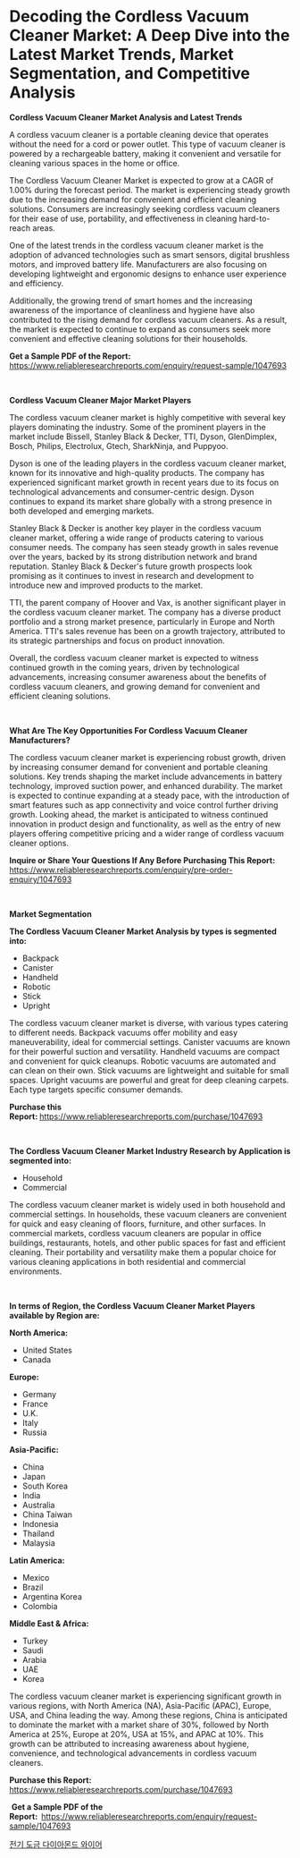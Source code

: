 <p><h1>Decoding the Cordless Vacuum Cleaner Market: A Deep Dive into the Latest Market Trends, Market Segmentation, and Competitive Analysis</h1></p><p><strong>Cordless Vacuum Cleaner Market Analysis and Latest Trends</strong></p>
<p><p>A cordless vacuum cleaner is a portable cleaning device that operates without the need for a cord or power outlet. This type of vacuum cleaner is powered by a rechargeable battery, making it convenient and versatile for cleaning various spaces in the home or office.</p><p>The Cordless Vacuum Cleaner Market is expected to grow at a CAGR of 1.00% during the forecast period. The market is experiencing steady growth due to the increasing demand for convenient and efficient cleaning solutions. Consumers are increasingly seeking cordless vacuum cleaners for their ease of use, portability, and effectiveness in cleaning hard-to-reach areas.</p><p>One of the latest trends in the cordless vacuum cleaner market is the adoption of advanced technologies such as smart sensors, digital brushless motors, and improved battery life. Manufacturers are also focusing on developing lightweight and ergonomic designs to enhance user experience and efficiency.</p><p>Additionally, the growing trend of smart homes and the increasing awareness of the importance of cleanliness and hygiene have also contributed to the rising demand for cordless vacuum cleaners. As a result, the market is expected to continue to expand as consumers seek more convenient and effective cleaning solutions for their households.</p></p>
<p><strong>Get a Sample PDF of the Report:&nbsp;</strong> <a href="https://www.reliableresearchreports.com/enquiry/request-sample/1047693">https://www.reliableresearchreports.com/enquiry/request-sample/1047693</a></p>
<p>&nbsp;</p>
<p><strong>Cordless Vacuum Cleaner Major Market Players</strong></p>
<p><p>The cordless vacuum cleaner market is highly competitive with several key players dominating the industry. Some of the prominent players in the market include Bissell, Stanley Black & Decker, TTI, Dyson, GlenDimplex, Bosch, Philips, Electrolux, Gtech, SharkNinja, and Puppyoo.</p><p>Dyson is one of the leading players in the cordless vacuum cleaner market, known for its innovative and high-quality products. The company has experienced significant market growth in recent years due to its focus on technological advancements and consumer-centric design. Dyson continues to expand its market share globally with a strong presence in both developed and emerging markets.</p><p>Stanley Black & Decker is another key player in the cordless vacuum cleaner market, offering a wide range of products catering to various consumer needs. The company has seen steady growth in sales revenue over the years, backed by its strong distribution network and brand reputation. Stanley Black & Decker's future growth prospects look promising as it continues to invest in research and development to introduce new and improved products to the market.</p><p>TTI, the parent company of Hoover and Vax, is another significant player in the cordless vacuum cleaner market. The company has a diverse product portfolio and a strong market presence, particularly in Europe and North America. TTI's sales revenue has been on a growth trajectory, attributed to its strategic partnerships and focus on product innovation.</p><p>Overall, the cordless vacuum cleaner market is expected to witness continued growth in the coming years, driven by technological advancements, increasing consumer awareness about the benefits of cordless vacuum cleaners, and growing demand for convenient and efficient cleaning solutions.</p></p>
<p>&nbsp;</p>
<p><strong>What Are The Key Opportunities For Cordless Vacuum Cleaner Manufacturers?</strong></p>
<p><p>The cordless vacuum cleaner market is experiencing robust growth, driven by increasing consumer demand for convenient and portable cleaning solutions. Key trends shaping the market include advancements in battery technology, improved suction power, and enhanced durability. The market is expected to continue expanding at a steady pace, with the introduction of smart features such as app connectivity and voice control further driving growth. Looking ahead, the market is anticipated to witness continued innovation in product design and functionality, as well as the entry of new players offering competitive pricing and a wider range of cordless vacuum cleaner options.</p></p>
<p><strong>Inquire or Share Your Questions If Any Before Purchasing This Report:</strong> <a href="https://www.reliableresearchreports.com/enquiry/pre-order-enquiry/1047693">https://www.reliableresearchreports.com/enquiry/pre-order-enquiry/1047693</a></p>
<p>&nbsp;</p>
<p><strong>Market Segmentation</strong></p>
<p><strong>The Cordless Vacuum Cleaner Market Analysis by types is segmented into:</strong></p>
<p><ul><li>Backpack</li><li>Canister</li><li>Handheld</li><li>Robotic</li><li>Stick</li><li>Upright</li></ul></p>
<p><p>The cordless vacuum cleaner market is diverse, with various types catering to different needs. Backpack vacuums offer mobility and easy maneuverability, ideal for commercial settings. Canister vacuums are known for their powerful suction and versatility. Handheld vacuums are compact and convenient for quick cleanups. Robotic vacuums are automated and can clean on their own. Stick vacuums are lightweight and suitable for small spaces. Upright vacuums are powerful and great for deep cleaning carpets. Each type targets specific consumer demands.</p></p>
<p><strong>Purchase this Report:&nbsp;</strong><a href="https://www.reliableresearchreports.com/purchase/1047693">https://www.reliableresearchreports.com/purchase/1047693</a></p>
<p>&nbsp;</p>
<p><strong>The Cordless Vacuum Cleaner Market Industry Research by Application is segmented into:</strong></p>
<p><ul><li>Household</li><li>Commercial</li></ul></p>
<p><p>The cordless vacuum cleaner market is widely used in both household and commercial settings. In households, these vacuum cleaners are convenient for quick and easy cleaning of floors, furniture, and other surfaces. In commercial markets, cordless vacuum cleaners are popular in office buildings, restaurants, hotels, and other public spaces for fast and efficient cleaning. Their portability and versatility make them a popular choice for various cleaning applications in both residential and commercial environments.</p></p>
<p>&nbsp;</p>
<p><strong>In terms of Region, the Cordless Vacuum Cleaner Market Players available by Region are:</strong></p>
<p>
    <p> <strong> North America: </strong>
        <ul>
            <li>United States</li>
            <li>Canada</li>
        </ul>
        </p> 
    <p> <strong> Europe: </strong>
        <ul>
            <li>Germany</li>
            <li>France</li>
            <li>U.K.</li>
            <li>Italy</li>
            <li>Russia</li>
        </ul>
        </p> 
    <p> <strong> Asia-Pacific: </strong>
        <ul>
            <li>China</li>
            <li>Japan</li>
            <li>South Korea</li>
            <li>India</li>
            <li>Australia</li>
            <li>China Taiwan</li>
            <li>Indonesia</li>
            <li>Thailand</li>
            <li>Malaysia</li>
        </ul>
        </p> 
    <p> <strong> Latin America: </strong>
        <ul>
            <li>Mexico</li>
            <li>Brazil</li>
            <li>Argentina Korea</li>
            <li>Colombia</li>
        </ul>
        </p> 
    <p> <strong> Middle East & Africa: </strong>
        <ul>
            <li>Turkey</li>
            <li>Saudi</li>
            <li>Arabia</li>
            <li>UAE</li>
            <li>Korea</li>
        </ul>
    </p>
    </p>
<p><p>The cordless vacuum cleaner market is experiencing significant growth in various regions, with North America (NA), Asia-Pacific (APAC), Europe, USA, and China leading the way. Among these regions, China is anticipated to dominate the market with a market share of 30%, followed by North America at 25%, Europe at 20%, USA at 15%, and APAC at 10%. This growth can be attributed to increasing awareness about hygiene, convenience, and technological advancements in cordless vacuum cleaners.</p></p>
<p><strong>Purchase this Report: </strong><a href="https://www.reliableresearchreports.com/purchase/1047693">https://www.reliableresearchreports.com/purchase/1047693</a></p>
<p>&nbsp;<strong>Get a Sample PDF of the Report:&nbsp;&nbsp;</strong><a href="https://www.reliableresearchreports.com/enquiry/request-sample/1047693">https://www.reliableresearchreports.com/enquiry/request-sample/1047693</a></p>
<p><strong></strong></p>
<p><p><a href="https://medium.com/@jackiefauhey9089475/%EC%A0%84%EB%8F%84-%EB%8B%A4%EC%9D%B4%EC%95%84%EB%AA%AC%EB%93%9C-%EC%99%80%EC%9D%B4%EC%96%B4-%EC%8B%9C%EC%9E%A5-%ED%86%B5%EC%B0%B0-%EC%8B%9C%EC%9E%A5-%EB%8F%99%ED%96%A5-%EC%84%B1%EC%9E%A5-2024%EB%85%84%EB%B6%80%ED%84%B0-2031%EB%85%84%EA%B9%8C%EC%A7%80-%EC%98%88%EC%B8%A1-ad53ee605428">전기 도금 다이아몬드 와이어</a></p></p>